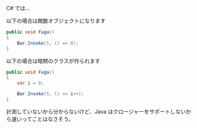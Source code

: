 C# では...

以下の場合は関数オブジェクトになります

```csharp
public void Fuga()
{
    Bar.Invoke(5, () => 0);
}
```

以下の場合は暗黙のクラスが作られます

```csharp
public void Fuga()
{
    var i = 0;

    Bar.Invoke(5, () => i++);
}
```

計測していないから分からないけど、Java はクロージャーをサポートしないから速いってことはなさそう。 <!-- .element: class="fragment" data-fragment-index="1" -->

